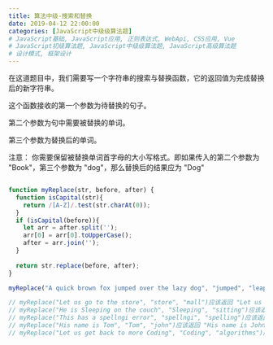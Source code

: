 ```yaml
---
title: 算法中级-搜索和替换
date: 2019-04-12 22:00:00
categories: [JavaScript中级级算法题]
# JavaScript基础, JavaScript应用, 正则表达式, WebApi, CSS应用, Vue
# JavaScript初级算法题, JavaScript中级级算法题, JavaScript高级算法题
# 设计模式, 框架设计
---
```


在这道题目中，我们需要写一个字符串的搜索与替换函数，它的返回值为完成替换后的新字符串。

这个函数接收的第一个参数为待替换的句子。

第二个参数为句中需要被替换的单词。

第三个参数为替换后的单词。

注意：
你需要保留被替换单词首字母的大小写格式。即如果传入的第二个参数为 "Book"，第三个参数为 "dog"，那么替换后的结果应为 "Dog"

```js

function myReplace(str, before, after) {
  function isCapital(str){
    return /[A-Z]/.test(str.charAt(0));
  }
  if (isCapital(before)){
    let arr = after.split('');
    arr[0] = arr[0].toUpperCase();
    after = arr.join('');
  }
  
  return str.replace(before, after);
}

myReplace("A quick brown fox jumped over the lazy dog", "jumped", "leaped");

// myReplace("Let us go to the store", "store", "mall")应该返回 "Let us go to the mall"。
// myReplace("He is Sleeping on the couch", "Sleeping", "sitting")应该返回 "He is Sitting on the couch"。
// myReplace("This has a spellngi error", "spellngi", "spelling")应该返回 "This has a spelling error"。
// myReplace("His name is Tom", "Tom", "john")应该返回 "His name is John"。
// myReplace("Let us get back to more Coding", "Coding", "algorithms")应该返回 "Let us get back to more Algorithms"。

```